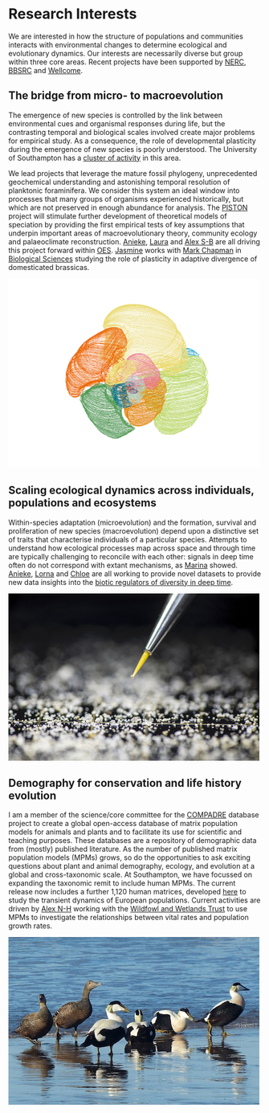 # Research Interests
We are interested in how the structure of populations and communities interacts with environmental changes to determine ecological and evolutionary dynamics. Our interests are necessarily diverse but group within three core areas. Recent projects have been supported by [NERC](https://nerc.ukri.org/), [BBSRC](https://bbsrc.ukri.org/) and [Wellcome](https://wellcome.org/).

## The bridge from micro- to macroevolution 
The emergence of new species is controlled by the link between environmental cues and organismal responses during life, but the contrasting temporal and biological scales involved create major problems for empirical study. As a consequence, the role of developmental plasticity during the emergence of new species is poorly understood. The University of Southampton has a [cluster of activity](https://www.southampton.ac.uk/life-sciences/living-systems/evolution/index.page#related_projects) in this area. 

We lead projects that leverage the mature fossil phylogeny, unprecedented geochemical understanding and astonishing temporal resolution of planktonic foraminifera. We consider this system an ideal window into processes that many groups of organisms experienced historically, but which are not preserved in enough abundance for analysis. The [PISTON](https://www.southampton.ac.uk/oes/research/projects/piston-does-developmental-plasticity-influence-speciation.page) project will stimulate further development of theoretical models of speciation by providing the first empirical tests of key assumptions that underpin important areas of macroevolutionary theory, community ecology and palaeoclimate reconstruction. [Anieke](https://www.southampton.ac.uk/oes/about/staff/jfab1c17.page), [Laura](https://www.southampton.ac.uk/oes/postgraduate/research_students/lem1r18.page) and [Alex S-B](https://www.southampton.ac.uk/oes/about/staff/cjsb1c17.page) are all driving this project forward within [OES](https://www.southampton.ac.uk/oes/research/index.page). [Jasmine](https://www.southampton.ac.uk/biosci/about/staff/jms1r19.page) works with [Mark Chapman](https://www.southampton.ac.uk/biosci/about/staff/mc1c12.page) in [Biological Sciences](https://www.southampton.ac.uk/biosci/index.page?) studying the role of plasticity in adaptive divergence of domesticated brassicas.

![A computer vision reconstructed foraminifer](/images/chamber_contours_all_500.png)

## Scaling ecological dynamics across individuals, populations and ecosystems
Within-species adaptation (microevolution) and the formation, survival and proliferation of new species (macroevolution) depend upon a distinctive set of traits that characterise individuals of a particular species. Attempts to understand how ecological processes map across space and through time are typically challenging to reconcile with each other: signals in deep time often do not correspond with extant mechanisms, as [Marina](https://onlinelibrary.wiley.com/doi/full/10.1111/geb.13000) showed. [Anieke](https://www.southampton.ac.uk/oes/about/staff/jfab1c17.page), [Lorna](https://www.southampton.ac.uk/oes/postgraduate/research_students/lk2u16.page) and [Chloe](https://www.southampton.ac.uk/oes/postgraduate/research_students/clct1n19.page) are all working to provide novel datasets to provide new data insights into the [biotic regulators of diversity in deep time](http://dx.doi.org/10.1098/rstb.2015.0216).

![A single planktonic foraminifer](/images/1JB7741_th500.jpg)

## Demography for conservation and life history evolution
I am a member of the science/core committee for the [COMPADRE](https://compadre-db.org/) database project to create a global open-access database of matrix population models for  animals and plants and to facilitate its use for scientific and teaching purposes. These databases are a repository of demographic data from (mostly) published literature. As the number of published matrix population models (MPMs) grows, so do the opportunities to ask exciting questions about plant and animal demography, ecology, and evolution at a global and cross-taxonomic scale. At Southampton, we have focussed on expanding the taxonomic remit to include human MPMs. The current release now includes a further 1,120 human matrices, developed [here](https://link.springer.com/article/10.1007/s10144-018-0620-y) to study the transient dynamics of European populations. Current activities are driven by [Alex N-H](https://www.southampton.ac.uk/oes/postgraduate/research_students/anh1n18.page) working with the [Wildfowl and Wetlands Trust](https://www.wwt.org.uk/) to use MPMs to investigate the relationships between vital rates and population growth rates.

![Eider Ducks, Bamburgh Beach © Robin Drayton (CC BY-SA 2.0)](/images/eider_bamburgh_robindrayton.jpg)
